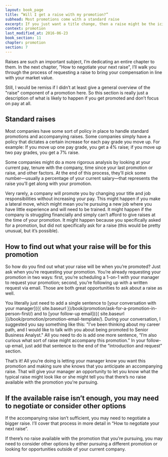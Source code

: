 ```yaml
---
layout: book_page
title: “Will I get a raise with my promotion?”
subhead: Most promotions come with a standard raise
excerpt: If you just want a title change, then a raise might be the icing on top. But if you want a big raise with your promotion, you may need to specifically pursue it.
context: promotion
last_modified_at: 2016-06-23
book_section: 11
chapter: promotion
section: 7
---
```

Raises are such an important subject, I’m dedicating an entire chapter to them. In the next chapter, "How to negotiate your next raise", I’ll walk you through the process of requesting a raise to bring your compensation in line with your market value.

Still, I would be remiss if I didn’t at least give a general overview of the "raise" component of a promotion here. So this section is really just a description of what is likely to happen if you get promoted and don’t focus on pay at all.

## Standard raises

Most companies have some sort of policy in place to handle standard promotions and accompanying raises. Some companies simply have a policy that dictates a certain increase for each pay grade you move up. For example: If you move up one pay grade, you get a 4% raise; if you move up two pay grades, you get a 7% raise.

Some companies might do a more rigorous analysis by looking at your current pay, tenure with the company, time since your last promotion or raise, and other factors. At the end of this process, they’ll pick some number—usually a percentage of your current salary—that represents the raise you’ll get along with your promotion.

Very rarely, a company will promote you by changing your title and job responsibilities without increasing your pay. This might happen if you make a lateral move, which might mean you’re pursuing a new job where you have little experience and will need to be trained. It might happen if the company is struggling financially and simply can’t afford to give raises at the time of your promotion. It might happen because you specifically asked for a promotion, but did not specifically ask for a raise (this would be pretty unusual, but it’s possible).

## How to find out what your raise will be for this promotion

So how do you find out what your raise will be when you’re promoted? Just ask when you’re requesting your promotion. You’re already requesting your promotion in two ways: first, you’re scheduling a 1-on-1 with your manager to request your promotion; second, you’re following up with a written request via email. Those are both great opportunities to ask about a raise as well.

You literally just need to add a single sentence to [your conversation with your manager]({{ site.baseurl }}/book/promotion/ask-for-a-promotion-in-person-first/) and to [your follow-up email]({{ site.baseurl }}/book/promotion/promotion-email-template/). During your conversation, I suggested you say something like this: "I’ve been thinking about my career path, and I would like to talk with you about being promoted to Senior Business Analyst." All you need to do is add one more sentence, “I’m also curious what sort of raise might accompany this promotion.” In your follow-up email, just add that sentence to the end of the “introduction and request” section.

That’s it! All you’re doing is letting your manager know you want this promotion and making sure she knows that you anticipate an accompanying raise. That will give your manager an opportunity to let you know what the typical raise might look like or she might tell you that there’s no raise available with the promotion you're pursuing.

## If the available raise isn’t enough, you may need to negotiate or consider other options

If the accompanying raise isn’t sufficient, you may need to negotiate a bigger raise. I’ll cover that process in more detail in “How to negotiate your next raise”.

If there’s no raise available with the promotion that you’re pursuing, you may need to consider other options by either pursuing a different promotion or looking for opportunities outside of your current company.